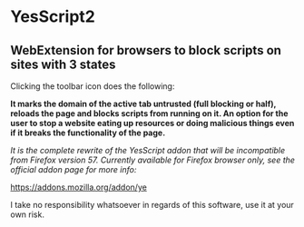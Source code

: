 # YesScript2
## WebExtension for browsers to block scripts on sites with 3 states

Clicking the toolbar icon does the following:

**It marks the domain of the active tab untrusted (full blocking or half), reloads the page and blocks scripts from running on it. An option for the user to stop a website eating up resources or doing malicious things even if it breaks the functionality of the page.**

*It is the complete rewrite of the YesScript addon that will be incompatible from Firefox version 57. Currently available for Firefox browser only, see the official addon page for more info:*

https://addons.mozilla.org/addon/ye

I take no responsibility whatsoever in regards of this software, use it at your own risk.

